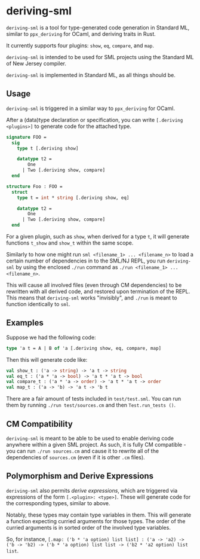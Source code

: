 # deriving-sml

`deriving-sml` is a tool for type-generated code generation in Standard ML,
similar to `ppx_deriving` for OCaml, and deriving traits in Rust.

It currently supports four plugins: `show`, `eq`, `compare`, and `map`.

`deriving-sml` is intended to be used for SML projects using the Standard ML of
New Jersey compiler.

`deriving-sml` is implemented in Standard ML, as all things should be.

## Usage

`deriving-sml` is triggered in a similar way to `ppx_deriving` for OCaml.

After a (data)type declaration or specification, you can write `[.deriving
<plugins>]` to generate code for the attached type.

```sml
signature FOO =
  sig
    type t [.deriving show]

    datatype t2 =
        One
      | Two [.deriving show, compare]
  end

structure Foo : FOO =
  struct
    type t = int * string [.deriving show, eq]

    datatype t2 =
        One
      | Two [.deriving show, compare]
  end
```

For a given plugin, such as `show`, when derived for a type `t`, it will
generate functions `t_show` and `show_t` within the same scope.

Similarly to how one might run `sml <filename_1> ... <filename_n>` to load a
certain number of dependencies in to the SML/NJ REPL, you run `deriving-sml` by
using the enclosed `./run` command as `./run <filename_1> ... <filename_n>`.

This will cause all involved files (even through CM dependencies) to be
rewritten with all derived code, and restored upon termination of the REPL. This
means that `deriving-sml` works "invisibly", and `./run` is meant to function
identically to `sml`.

## Examples

Suppose we had the following code:

```sml
type 'a t = A | B of 'a [.deriving show, eq, compare, map]
```

Then this will generate code like:
```sml
val show_t : ('a -> string) -> 'a t -> string
val eq_t : ('a * 'a -> bool) -> 'a t * 'a t -> bool
val compare_t : ('a * 'a -> order) -> 'a t * 'a t -> order
val map_t : ('a -> 'b) -> 'a t -> 'b t
```

There are a fair amount of tests included in `test/test.sml`. You can run them
by running `./run test/sources.cm` and then `Test.run_tests ()`.

## CM Compatibility

`deriving-sml` is meant to be able to be used to enable deriving code anywhere
within a given SML project. As such, it is fully CM compatible - you can run
`./run sources.cm` and cause it to rewrite all of the dependencies of
`sources.cm` (even if it is other `.cm` files).

## Polymorphism and Derive Expressions

`deriving-sml` also permits _derive expressions_, which are triggered via expressions of the
form `[.<plugin>: <type>]`. These will generate code for the corresponding
types, similar to above.

Notably, these types may contain type variables in them. This will generate a
function expecting curried arguments for those types. The order of the curried arguments is in sorted order of the involved type variables.

So, for instance, `[.map: ('b * 'a option) list list] : ('a -> 'a2) -> ('b ->
'b2) -> ('b * 'a option) list list -> ('b2 * 'a2 option) list list`.

